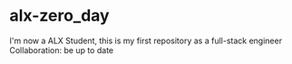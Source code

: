 # alx-zero_day
I'm now a ALX Student, this is my first repository as a full-stack engineer
Collaboration: be up to date
